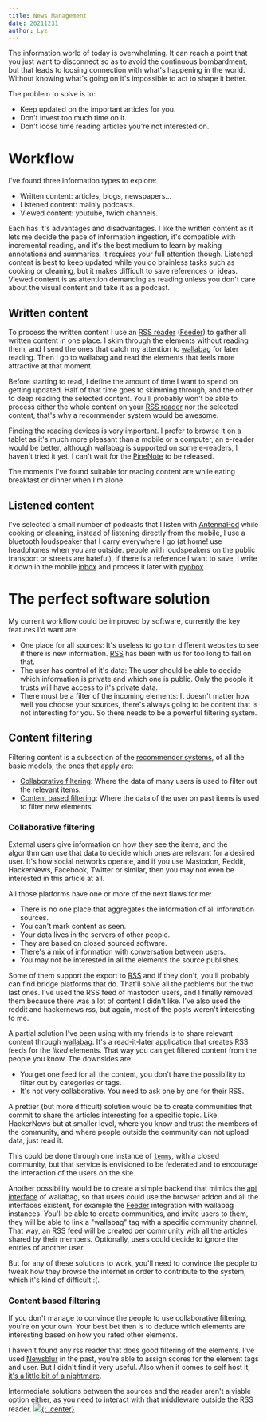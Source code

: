 ```yaml
---
title: News Management
date: 20211231
author: Lyz
---
```


The information world of today is overwhelming. It can reach a point that you
just want to disconnect so as to avoid the continuous bombardment, but that
leads to loosing connection with what's happening in the world. Without knowing
what's going on it's impossible to act to shape it better.

The problem to solve is to:

* Keep updated on the important articles for you.
* Don't invest too much time on it.
* Don't loose time reading articles you're not interested on.

# Workflow

I've found three information types to explore:

* Written content: articles, blogs, newspapers...
* Listened content: mainly podcasts.
* Viewed content: youtube, twich channels.

Each has it's advantages and disadvantages. I like the written content as it
lets me decide the pace of information ingestion, it's compatible with
incremental reading, and it's the best medium to learn by making annotations and
summaries, it requires your full attention though. Listened content is best to
keep updated while you do brainless tasks such as cooking or cleaning, but it
makes difficult to save references or ideas. Viewed content is as attention
demanding as reading unless you don't care about the visual content and take it
as a podcast.

## Written content

To process the written content I use an [RSS reader](rss.md)
([Feeder](https://f-droid.org/en/packages/com.nononsenseapps.feeder/)) to gather
all written content in one place. I skim through the elements without reading
them, and I send the ones that catch my attention to
[wallabag](https://www.wallabag.it/en) for later reading. Then I go to wallabag
and read the elements that feels more attractive at that moment.

Before starting to read, I define the amount of time I want to spend on getting
updated. Half of that time goes to skimming through, and the other to deep
reading the selected content. You'll probably won't be able to process either
the whole content on your [RSS reader](rss.md) nor the selected content, that's why
a recommender system would be awesome.

Finding the reading devices is very important. I prefer to browse it on a tablet
as it's much more pleasant than a mobile or a computer, an e-reader would be
better, although wallabag is supported on some e-readers, I haven't tried it
yet. I can't wait for the [PineNote](https://www.pine64.org/pinenote/) to be
released.

The moments I've found suitable for reading content are while eating breakfast
or dinner when I'm alone.

## Listened content

I've selected a small number of podcasts that I listen with
[AntennaPod](https://f-droid.org/en/packages/de.danoeh.antennapod/) while
cooking or cleaning, instead of listening directly from the mobile, I use
a bluetooth loudspeaker that I carry everywhere I go (at home! use headphones
when you are outside. people with loudspeakers on the public transport or
streets are hateful), if there is a reference I want to save, I write it down in
the mobile [inbox](roadmap_tools.md#inbox) and process it later with
[pynbox](projects.md#pynbox).

# The perfect software solution

My current workflow could be improved by software, currently the key features
I'd want are:

* One place for all sources: It's useless to go to `n` different websites to see
    if there is new information. [RSS](rss.md) has been with us for too long to fall on
    that.
* The user has control of it's data: The user should be able to decide which
    information is private and which one is public. Only the people it trusts
    will have access to it's private data.
* There must be a filter of the incoming elements: It doesn't matter how well
    you choose your sources, there's always going to be content that is not
    interesting for you. So there needs to be a powerful filtering system.

## Content filtering

Filtering content is a subsection of the [recommender
systems](recommender_systems.md#basic-models-of-recommender-systems), of all the
basic models, the ones that apply are:

* [Collaborative
    filtering](recommender_systems.md#collaborative-Filtering-models): Where the
    data of many users is used to filter out the relevant items.
* [Content based
    filtering](recommender_systems.md#content-based-recommender-systems): Where
    the data of the user on past items is used to filter new elements.

### Collaborative filtering

External users give information on how they see the items, and the algorithm can
use that data to decide which ones are relevant for a desired user. It's how
social networks operate, and if you use Mastodon, Reddit, HackerNews, Facebook,
Twitter or similar, then you may not even be interested in this article at all.

All those platforms have one or more of the next flaws for me:

* There is no one place that aggregates the information of all information
    sources.
* You can't mark content as seen.
* Your data lives in the servers of other people.
* They are based on closed sourced software.
* There's a mix of information with conversation between users.
* You may not be interested in all the elements the source publishes.

Some of them support the export to [RSS](rss.md) and if they don't, you'll probably can
find bridge platforms that do. That'll solve all the problems but the two last
ones. I've used the RSS feed of mastodon users, and I finally removed them
because there was a lot of content I didn't like. I've also used the reddit and
hackernews rss, but again, most of the posts weren't interesting to me.

A partial solution I've been using with my friends is to share relevant content
through [wallabag](https://www.wallabag.it/en). It's a read-it-later application
that creates RSS feeds for the *liked* elements. That way you can get filtered
content from the people you know. The downsides are:

* You get one feed for all the content, you don't have the possibility to filter
    out by categories or tags.
* It's not very collaborative. You need to ask one by one for their RSS.

A prettier (but more difficult) solution would be to create communities that
commit to share the articles interesting for a specific topic. Like HackerNews
but at smaller level, where you know and trust the members of the community, and
where people outside the community can not upload data, just read it.

This could be done through one instance of [`lemmy`](https://join-lemmy.org/),
with a closed community, but that service is envisioned to be federated and to
encourage the interaction of the users on the site.

Another possibility would be to create a simple backend that mimics the [api
interface](https://app.wallabag.it/api/doc) of wallabag, so that users could use
the browser addon and all the interfaces existent, for example the
[Feeder](https://f-droid.org/en/packages/com.nononsenseapps.feeder/) integration
with wallabag instances. You'll be able to create communities, and invite users
to them, they will be able to link a "wallabag" tag with a specific community
channel. That way, an RSS feed will be created per community with all the
articles shared by their members. Optionally, users could decide to ignore the
entries of another user.

But for any of these solutions to work, you'll need to convince the people to
tweak how they browse the internet in order to contribute to the system, which
it's kind of difficult :(.

### Content based filtering

If you don't manage to convince the people to use collaborative filtering,
you're on your own. Your best bet then is to deduce which elements are
interesting based on how you rated other elements.

I haven't found any rss reader that does good filtering of the elements. I've
used [Newsblur](https://www.newsblur.com/) in the past, you're able to assign
scores for the element tags and user. But I didn't find it very useful. Also
when it comes to self host it, [it's a little bit of
a nightmare](https://github.com/samuelclay/NewsBlur/blob/master/docker-compose.yml).

Intermediate solutions between the sources and the reader aren't a viable option
either, as you need to interact with that middleware outside the RSS reader.
[![](not-by-ai.svg){: .center}](https://notbyai.fyi)

